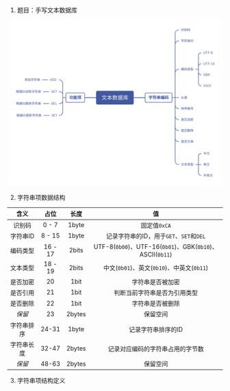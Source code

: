 1. 题目：手写文本数据库

![文本数据库](%E6%96%87%E6%9C%AC%E6%95%B0%E6%8D%AE%E5%BA%93.png)

2. 字符串项数据结构

| 含义 | 占位 | 长度 | 值 |
|:---:|:---:|:---:|:---:|
| 识别码 | 0 - 7 | 1byte | 固定值`0xCA` |
| 字符串ID | 8 - 15 | 1byte | 记录字符串的ID，用于`GET`、`SET`和`DEL` |
| 编码类型 | 16 - 17 | 2bits | UTF-8(`0b00`)、UTF-16(`0b01`)、GBK(`0b10`)、ASCII(`0b11`) |
| 文本类型 | 18 - 19 | 2bits | 中文(`0b01`)、英文(`0b10`)、中英文(`0b11`) |
| 是否加密 | 20 | 1bit | 字符串是否被加密 |
| 是否引用 | 21 | 1bit | 判断当前字符串是否为引用类型 |
| 是否删除 | 22 | 1bit | 字符串是否被删除 |
| *保留* | 23 | 2bytes | 保留空间 |
| 字符串排序 | 24-31 | 1byte | 记录字符串排序的ID |
| 字符串长度 | 32-47 | 2bytes | 记录对应编码的字符串占用的字节数 |
| *保留* | 48-63 | 2bytes | 保留空间 |

3. 字符串项结构定义

```c

```